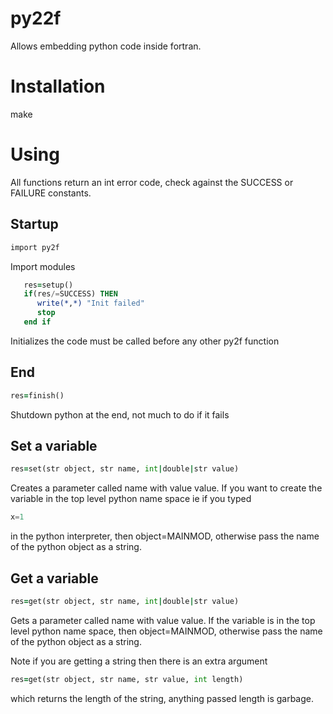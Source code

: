 # py22f

Allows embedding python code inside fortran. 

# Installation
make

# Using
All functions return an int error code, check against the SUCCESS 
or FAILURE constants.

## Startup
````fortran
import py2f
````

Import modules

````fortran
   res=setup()
   if(res/=SUCCESS) THEN
      write(*,*) "Init failed"
      stop
   end if
````

Initializes the code must be called before any other py2f function

## End

````fortran
res=finish()
````

Shutdown python at the end, not much to do if it fails

## Set a variable

````fortran
res=set(str object, str name, int|double|str value)
````
Creates a parameter called name with value value. If
you want to create the variable in the top level python name space
ie if you typed

````python
x=1
````

in the python interpreter, then object=MAINMOD, otherwise pass
the name of the python object as a string.

## Get a variable

````fortran
res=get(str object, str name, int|double|str value)
````

Gets a parameter called name with value value. If
the variable is in the top level python name space, then object=MAINMOD, otherwise pass
the name of the python object as a string.

Note if you are getting a string then there is an extra argument

````fortran
res=get(str object, str name, str value, int length)
````
which returns the length of the string, anything passed length is
garbage.


